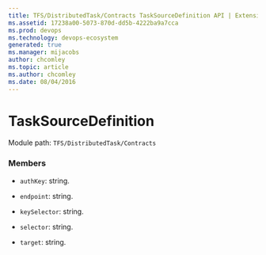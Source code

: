 ```yaml
---
title: TFS/DistributedTask/Contracts TaskSourceDefinition API | Extensions for Azure DevOps Services
ms.assetid: 17238a00-5073-870d-dd5b-4222ba9a7cca
ms.prod: devops
ms.technology: devops-ecosystem
generated: true
ms.manager: mijacobs
author: chcomley
ms.topic: article
ms.author: chcomley
ms.date: 08/04/2016
---
```


# TaskSourceDefinition

Module path: `TFS/DistributedTask/Contracts`


### Members

* `authKey`: string. 

* `endpoint`: string. 

* `keySelector`: string. 

* `selector`: string. 

* `target`: string. 

